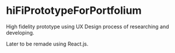 # hiFiPrototypeForPortfolium


High fidelity prototype using UX Design process of researching and developing.

Later to be remade using React.js.
